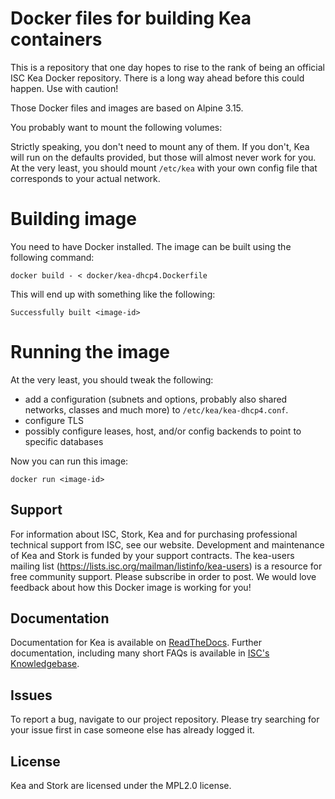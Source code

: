 # Docker files for building Kea containers

This is a repository that one day hopes to rise to the rank of being an official
ISC Kea Docker repository. There is a long way ahead before this could happen.
Use with caution!

Those Docker files and images are based on Alpine 3.15.

You probably want to mount the following volumes:



Strictly speaking, you don't need to mount any of them. If you don't, Kea will
run on the defaults provided, but those will almost never work for you. At the
very least, you should mount `/etc/kea` with your own config file that
corresponds to your actual network.

# Building image

You need to have Docker installed. The image can be built using the following
command:

```shell
docker build - < docker/kea-dhcp4.Dockerfile
```

This will end up with something like the following:

```shell
Successfully built <image-id>
```

# Running the image

At the very least, you should tweak the following:

- add a configuration (subnets and options, probably also shared networks,
  classes and much more) to `/etc/kea/kea-dhcp4.conf`.
- configure TLS
- possibly configure leases, host, and/or config backends to point to specific databases

Now you can run this image:

```shell
docker run <image-id>
```

## Support

For information about ISC, Stork, Kea and for purchasing professional technical support from ISC, see our website.
Development and maintenance of Kea and Stork is funded by your support contracts. The kea-users mailing list
(https://lists.isc.org/mailman/listinfo/kea-users) is a resource for free community support. Please subscribe in
order to post. We would love feedback about how this Docker image is working for you!

## Documentation

Documentation for Kea is available on [ReadTheDocs](https://kea.readthedocs.io).
Further documentation, including many short FAQs is available in [ISC's Knowledgebase](kb.isc.org/).

## Issues

To report a bug, navigate to our project repository. Please try searching for your issue first in case someone else
has already logged it.

## License

Kea and Stork are licensed under the MPL2.0 license.
